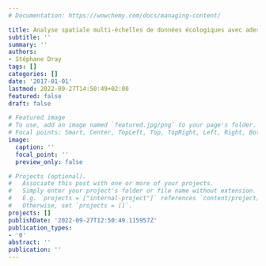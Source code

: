 ```yaml
---
# Documentation: https://wowchemy.com/docs/managing-content/

title: Analyse spatiale multi-échelles de données écologiques avec adespatial
subtitle: ''
summary: ''
authors:
- Stéphane Dray
tags: []
categories: []
date: '2017-01-01'
lastmod: 2022-09-27T14:50:49+02:00
featured: false
draft: false

# Featured image
# To use, add an image named `featured.jpg/png` to your page's folder.
# Focal points: Smart, Center, TopLeft, Top, TopRight, Left, Right, BottomLeft, Bottom, BottomRight.
image:
  caption: ''
  focal_point: ''
  preview_only: false

# Projects (optional).
#   Associate this post with one or more of your projects.
#   Simply enter your project's folder or file name without extension.
#   E.g. `projects = ["internal-project"]` references `content/project/deep-learning/index.md`.
#   Otherwise, set `projects = []`.
projects: []
publishDate: '2022-09-27T12:50:49.115957Z'
publication_types:
- '0'
abstract: ''
publication: ''
---
```

